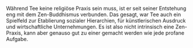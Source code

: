 <p>Während Tee keine religiöse Praxis sein muss, ist er seit seiner Entstehung eng mit dem Zen-Buddhismus verbunden. Das gesagt, war Tee auch ein Spielfeld zur Etablierung sozialer Hierarchien, für künstlerischen Ausdruck und wirtschaftliche Unternehmungen. Es ist also nicht intrinsisch eine Zen-Praxis, kann aber genauso gut zu einer gemacht werden wie jede profane Aufgabe.</p>

